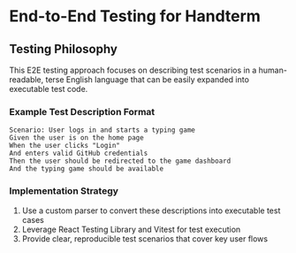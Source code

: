 # End-to-End Testing for Handterm

## Testing Philosophy

This E2E testing approach focuses on describing test scenarios in a human-readable, terse English language that can be easily expanded into executable test code.

### Example Test Description Format

```
Scenario: User logs in and starts a typing game
Given the user is on the home page
When the user clicks "Login"
And enters valid GitHub credentials
Then the user should be redirected to the game dashboard
And the typing game should be available
```

### Implementation Strategy

1. Use a custom parser to convert these descriptions into executable test cases
2. Leverage React Testing Library and Vitest for test execution
3. Provide clear, reproducible test scenarios that cover key user flows
